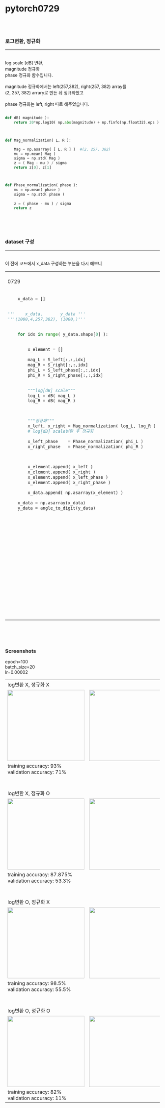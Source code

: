 # pytorch0729

<br><br>

### 로그변환, 정규화
-------
<br>
log scale [dB] 변환,<br>
magnitude 정규화<br>
phase 정규화 함수입니다.<br>

<br>
magnitude 정규화에서는 left(257,382), right(257, 382) array를<br>
(2, 257, 382) arrary로 만든 뒤 정규화했고<br>
<br>
phase 정규화는 left, right 따로 해주었습니다.

~~~python

def dB( magnitude ):
    return 20*np.log10( np.abs(magnitude) + np.finfo(np.float32).eps )
    


def Mag_normalization( L, R ):

    Mag = np.asarray( [ L, R ] )  #(2, 257, 382)
    mu = np.mean( Mag )
    sigma = np.std( Mag )
    z = ( Mag - mu ) / sigma
    return z[0], z[1]



def Phase_normalization( phase ):
    mu = np.mean( phase )
    sigma = np.std( phase )
    
    z = ( phase - mu ) / sigma
    return z
~~~


<br><br><br>



### dataset 구성
----------

<br>
이 전에 코드에서 x_data 구성하는 부분을 다시 해보니

<table>
  <tr>
      <td> <br>0729
      </td>
      <td> <br>0728
      </td>
  </tr>
  <tr>
      <td valign="top" align="left">
          
~~~python

    x_data = []


'''    x_data,       y_data '''
'''(1000,4,257,382), (1000,)'''


    for idx in range( y_data.shape[0] ):


        x_element = []

        mag_L = S_left[:,:,idx]
        mag_R = S_right[:,:,idx]
        phi_L = S_left_phase[:,:,idx]
        phi_R = S_right_phase[:,:,idx]


        """log[dB] scale"""
        log_L = dB( mag_L )
        log_R = dB( mag_R )



        """정규화"""
        x_left, x_right = Mag_normalization( log_L, log_R )   
        # log[dB] scale변환 후 정규화

        x_left_phase    = Phase_normalization( phi_L )
        x_right_phase   = Phase_normalization( phi_R )



        x_element.append( x_left )
        x_element.append( x_right )
        x_element.append( x_left_phase )
        x_element.append( x_right_phase )

        x_data.append( np.asarray(x_element) )

    x_data = np.asarray(x_data)
    y_data = angle_to_digit(y_data)

~~~
   </td>
   <td align="top"> 
    
~~~python
      
x_data = []


'''    x_data,       y_data '''
'''(1000,4,257,382), (1000,)'''


for idx in range(1000):

    # list 초기화
    x_element = []


    """ Mag """
    # S_left,  S_right 의 idx번째 array
    x_L = S_L_mag[:,:,idx]
    x_R = S_R_mag[:,:,idx]



    """log scale [dB]"""
    x_L_dB = 20*np.log10( np.abs(x_L) + np.finfo(np.float32).eps )
    x_R_dB = 20*np.log10( np.abs(x_R) + np.finfo(np.float32).eps )
    #x_L = librosa.amplitude_to_db(x_L)
    #x_R = librosa.amplitude_to_db(x_R)



    """phase"""
    # S_left_phase,  S_right_phase 의 idx번째 array
    x_L_phase =  S_L_phase[:,:,idx] 
    x_R_phase =  S_R_phase[:,:,idx] 

    


    """normalization"""
    x_L, x_R = Mag_normalization(x_L_dB, x_R_dB)
    x_L_phase = Phase_normalization( x_L_phase )
    x_R_phase = Phase_normalization( x_R_phase )




    """x_element.shape ==> (4, 257, 382)"""
    # 초기화된 list( x_element )에 
    # left, right의 mag[dB], phase[rad] 총 4개의 array 삽입 
    x_element.append(x_L)
    x_element.append(x_R)
    x_element.append(x_L_phase)
    x_element.append(x_R_phase)



    # x_element 의 type을 list에서 numpy array로 변환후 
    #x_data list에 삽입
    x_data.append( np.asarray(x_element) )



# x_data의 type을 list에서 numpy array로 변환
x_data = np.asarray(x_data)

~~~~
    
   </td>
  </tr>
</table>
    
<br><br><br>
    


### Screenshots
epoch=100<br>
batch_size=20<br>
lr=0.00002<br>

<table>
  <tr> 
      <td colspan="4"> log변환 X, 정규화 X </td>
  </tr>

  <tr>
    <td> <img src="https://github.com/Kang-Dong-Hwi/pytorch0729/blob/master/Screenshots/train_dataset_confusion_matrix2903.png", height=230px, width=250px>  </td>
    <td> <img src="https://github.com/Kang-Dong-Hwi/pytorch0729/blob/master/Screenshots/validation_dataset_confusion_matrix2903.png", height=230px, width=250px>  </td>
    <td colspan="2"> <img src="https://github.com/Kang-Dong-Hwi/pytorch0729/blob/master/Screenshots/Adam2903.png", height=200px, width=350px>  </td>
  </tr>
  
  <tr> 
      <td colspan="4">
       training accuracy: 93%<br>
       validation accuracy: 71%<br>
      </td>
  </tr>
  
 
 
 <!-- -->
  <tr> 
      <td colspan="4"><br><br> log변환 X, 정규화 O </td>
  </tr>

  <tr>
    <td> <img src="https://github.com/Kang-Dong-Hwi/pytorch0729/blob/master/Screenshots/train_dataset_confusion_matrix2904.png", height=230px, width=250px>  </td>
    <td> <img src="https://github.com/Kang-Dong-Hwi/pytorch0729/blob/master/Screenshots/validation_dataset_confusion_matrix2904.png", height=230px, width=250px>  </td>
    <td colspan="2"> <img src="https://github.com/Kang-Dong-Hwi/pytorch0729/blob/master/Screenshots/Adam2904.png", height=200px, width=350px>  </td>
  </tr>
  
  <tr> 
      <td colspan="4">
       training accuracy: 87.875%<br>
       validation accuracy: 53.3%<br>
      </td>
  </tr>
  
  
  <!-- -->
  <tr> 
      <td colspan="4"><br><br> log변환 O, 정규화 X </td>
  </tr>
  <tr>
    <td> <img src="https://github.com/Kang-Dong-Hwi/pytorch0729/blob/master/Screenshots/train_dataset_confusion_matrix2906.png", height=230px, width=250px>  </td>
    <td> <img src="https://github.com/Kang-Dong-Hwi/pytorch0729/blob/master/Screenshots/validation_dataset_confusion_matrix2906.png", height=230px, width=250px>  </td>
    <td colspan="2"> <img src="https://github.com/Kang-Dong-Hwi/pytorch0729/blob/master/Screenshots/Adam2906.png", height=200px, width=350px>  </td>
  </tr>

  <tr> 
      <td colspan="4">
       training accuracy: 98.5%<br>
       validation accuracy: 55.5%<br>
      </td>
  </tr>
  
  <tr> 
      <td colspan="4"><br><br> log변환 O, 정규화 O </td>
  </tr>

  <tr>
    <td> <img src="https://github.com/Kang-Dong-Hwi/pytorch0729/blob/master/Screenshots/train_dataset_confusion_matrix2905.png", height=230px, width=250px>  </td>
    <td> <img src="https://github.com/Kang-Dong-Hwi/pytorch0729/blob/master/Screenshots/validation_dataset_confusion_matrix2905.png", height=230px, width=250px>  </td>
    <td colspan="2"> <img src="https://github.com/Kang-Dong-Hwi/pytorch0729/blob/master/Screenshots/Adam2905.png", height=200px, width=350px>  </td>
  </tr>
  
  <tr> 
      <td colspan="4">
       training accuracy: 82%<br>
       validation accuracy: 11%<br>
      </td>
  </tr>
  
</table>
